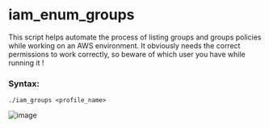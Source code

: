# iam_enum_groups

This script helps automate the process of listing groups and groups policies while working on an AWS environment. 
It obviously needs the correct permissions to work correctly, so beware of which user you have while running it !

### Syntax:

```
./iam_groups <profile_name>
```

![image](https://github.com/user-attachments/assets/63d2292e-e938-4d10-9387-dd5273989c55)

